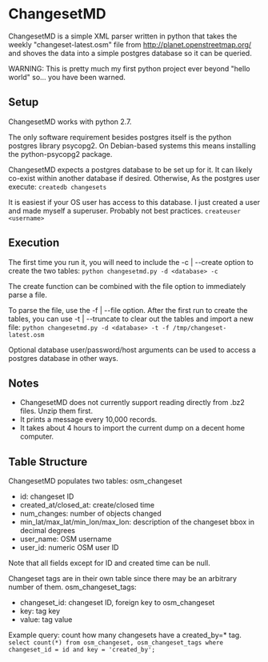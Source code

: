 ChangesetMD
=========

ChangesetMD is a simple XML parser written in python that takes the weekly "changeset-latest.osm" file from http://planet.openstreetmap.org/ and shoves the data into a simple postgres database so it can be queried.

WARNING: This is pretty much my first python project ever beyond "hello world" so... you have been warned.


Setup
------------

ChangesetMD works with python 2.7.

The only software requirement besides postgres itself is the python postgres library psycopg2. On Debian-based systems this means installing the python-psycopg2 package.

ChangesetMD expects a postgres database to be set up for it. It can likely co-exist within another database if desired. Otherwise, As the postgres user execute:
    `createdb changesets`

It is easiest if your OS user has access to this database. I just created a user and made myself a superuser. Probably not best practices.
    `createuser <username>`


Execution
------------
The first time you run it, you will need to include the -c | --create option to create the two tables:
    `python changesetmd.py -d <database> -c`

The create function can be combined with the file option to immediately parse a file.

To parse the file, use the -f | --file option. After the first run to create the tables, you can use -t | --truncate to clear out the tables and import a new file:
    `python changesetmd.py -d <database> -t -f /tmp/changeset-latest.osm`

Optional database user/password/host arguments can be used to access a postgres database in other ways.


Notes
------------
- ChangesetMD does not currently support reading directly from .bz2 files. Unzip them first.
- It prints a message every 10,000 records.
- It takes about 4 hours to import the current dump on a decent home computer.


Table Structure
------------
ChangesetMD populates two tables:
osm_changeset
- id: changeset ID
- created_at/closed_at: create/closed time 
- num_changes: number of objects changed
- min_lat/max_lat/min_lon/max_lon: description of the changeset bbox in decimal degrees
- user_name: OSM username
- user_id: numeric OSM user ID

Note that all fields except for ID and created time can be null.

Changeset tags are in their own table since there may be an arbitrary number of them.
osm_changeset_tags:
- changeset_id: changeset ID, foreign key to osm_changeset
- key: tag key
- value: tag value

Example query: count how many changesets have a created_by=* tag.
    `select count(*) from osm_changeset, osm_changeset_tags where changeset_id = id and key = 'created_by';`

